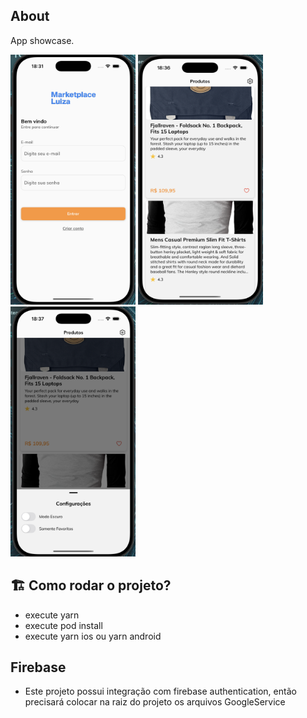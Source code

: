 ## About

App showcase.

<img src="pic1.png" alt="N|Solid" width="200" height="400">

<img src="pic2.png" alt="N|Solid" width="200" height="400">

<img src="pic3.png" alt="N|Solid" width="200" height="400">

## 🏗 Como rodar o projeto?

- execute yarn
- execute pod install
- execute yarn ios ou yarn android

## Firebase

- Este projeto possui integração com firebase authentication, então
precisará colocar na raiz do projeto os arquivos GoogleService
